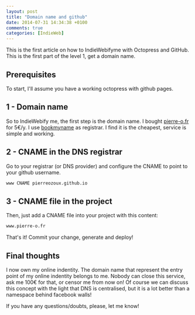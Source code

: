 ```yaml
---
layout: post
title: "Domain name and github"
date: 2014-07-31 14:34:38 +0100
comments: true
categories: [IndieWeb]
---
```


This is the first article on how to IndieWebifyme with Octopress and GitHub. This is the first part of the level 1, 
get a domain name.

<!-- more -->

## Prerequisites
To start, I'll assume you have a working octopress with github pages.

## 1 - Domain name
So to IndieWebify me, the first step is the domain name. I bought [pierre-o.fr](http://www.pierre-o.fr) for 5€/y.
I use [bookmyname](https://www.bookmyname.com/) as registrar.
I find it is the cheapest, service is simple and working.

## 2 - CNAME in the DNS registrar
Go to your registrar (or DNS provider) and configure the CNAME to point to your github username.
```bash config for DNS
www CNAME pierreozoux.github.io
```

## 3 - CNAME file in the project
Then, just add a CNAME file into your project with this content:
```bash CNAME
www.pierre-o.fr
```

That's it! Commit your change, generate and deploy!

## Final thoughts

I now own my online indentity. The domain name that represent the entry point of my online indentity belongs to me.
Nobody can close this service, ask me 100€ for that, or censor me from now on! Of course we can discuss this
concept with the light that DNS is centralised, but it is a lot better than a namespace behind facebook walls!

If you have any questions/doubts, please, let me know!
